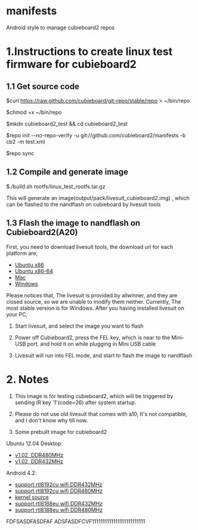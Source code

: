 manifests
=========

Android style to manage cubieboard2 repos

# 1.Instructions to create linux test firmware for cubieboard2

## 1.1 Get source code

 $curl https://raw.github.com/cubieboard/git-repo/stable/repo > ~/bin/repo
 
 $chmod +x ~/bin/repo
 
 $mkdir cubieboard2_test && cd cubieboard2_test
 
 $repo init --no-repo-verify -u git://github.com/cubieboard2/manifests -b cb2 -m test.xml 
 
 $repo sync

## 1.2 Compile and generate image

 $./build.sh rootfs/linux_test_rootfs.tar.gz

 This will generate an image(output/pack/livesuit_cubieboard2.img) , which can be flashed to the nandflash on cubieboard by livesuit tools

## 1.3 Flash the image to nandflash on Cubieboard2(A20)

  First, you need to download livesuit tools, the download url for each platform are,
 
* [Ubuntu x86](http://ubuntuone.com/2bf1fIHN3oFR5NRyggJqPP "Ubuntu x86")
* [Ubuntu x86-64](http://ubuntuone.com/1Q5Yi3eVAzS2xn3Ex7Ix3n "Ubuntu x86_64")
* [Mac](http://ubuntuone.com/7GLnElgM41yoGLZfRKxXzk "Mac")
* [Windows](http://ubuntuone.com/3Z95tYxkcpvKq5oc2Zdpka "Windows")



Please notices that, The livesuit is provided by allwinner, and they are closed source, so we are unable to modify them neither. Currently, The most stable version is for Windows. After you having installed livesuit on your PC,

1. Start livesuit, and select the image you want to flash

2. Power off Cubieboard2, press the FEL key, which is near to the Mini-USB port, and hold it on while plugging in Mini USB cable

3.  Livesuit will run into FEL mode, and start to flash the image to nandflash

# 2. Notes

1. This image is for testing cubieboard2, which will be triggered by sending IR key '1'(code=26) after
 system startup.

2. Please do not use old livesuit that comes with a10, It's not compatible, and I don't know why till now.

3. Some prebuilt image for cubieboard2

Ubuntu 12.04 Desktop:

* [v1.02, DDR480MHz](http://ubuntuone.com/5XAQqDTbQ9HsJ1iiSAhhdu "image1, DDR480Mhz")
* [v1.02, DDR432MHz](http://ubuntuone.com/0tRcRMM8MsoHMJ2onL9YNI "image2, DDR432MHz")

Android 4.2:

* [support rtl8192cu wifi DDR432MHz](http://ubuntuone.com/0XfWiwxnpW1P9oJDAeq3sI  "support rtl8192cu wifi DDR432MHz")
* [support rtl8192cu wifi DDR480MHz](http://ubuntuone.com/1HxMAVUwpikUeGG5o9bm7I  "support rtl8192cu wifi DDR480MHz")
* [kernel source](http://ubuntuone.com/1NiOvqFiOAm5U0XOoqwx9j  "kernel source")
* [support rtl8188eu wifi DDR432MHz](http://ubuntuone.com/65cb9IbMRw5FSwmwFsRzvk  "support rtl8188eu wifi DDR432MHz")
* [support rtl8188eu wifi DDR480MHz](http://ubuntuone.com/2Jv9jdDFrQkCviJOJj06tV  "support rtl8188eu wifi DDR480MHz")

FDFSASDFASDFAF
ADSFASDFCVF1111111111111111111111111
  

